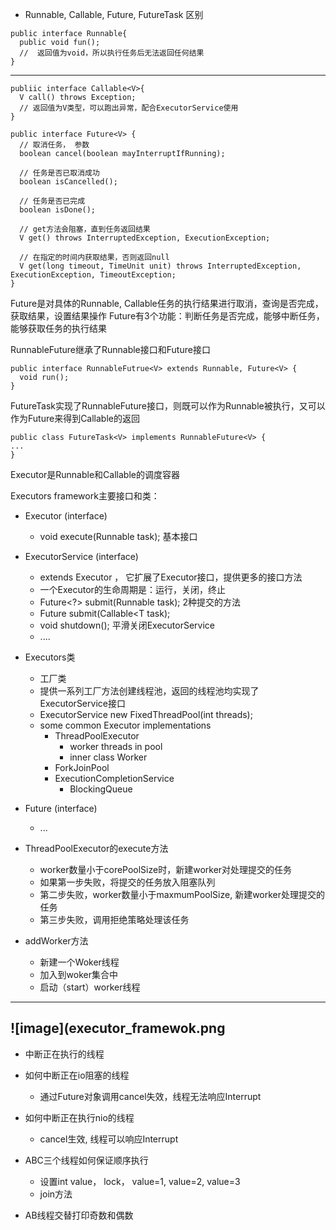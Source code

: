 + Runnable, Callable, Future, FutureTask 区别

```
public interface Runnable{
  public void fun();
  //  返回值为void，所以执行任务后无法返回任何结果
}
```

----

```
publiic interface Callable<V>{
  V call() throws Exception;
  // 返回值为V类型，可以跑出异常，配合ExecutorService使用
}
```

```
public interface Future<V> {
  // 取消任务， 参数
  boolean cancel(boolean mayInterruptIfRunning);

  // 任务是否已取消成功
  boolean isCancelled();

  // 任务是否已完成
  boolean isDone();

  // get方法会阻塞，直到任务返回结果
  V get() throws InterruptedException, ExecutionException;

  // 在指定的时间内获取结果，否则返回null
  V get(long timeout, TimeUnit unit) throws InterruptedException, ExecutionException, TimeoutException;
}
```

Future是对具体的Runnable, Callable任务的执行结果进行取消，查询是否完成，获取结果，设置结果操作
Future有3个功能：判断任务是否完成，能够中断任务，能够获取任务的执行结果

RunnableFuture继承了Runnable接口和Future接口
```
public interface RunnableFutrue<V> extends Runnable, Future<V> {
  void run();
}
```

FutureTask实现了RunnableFuture接口，则既可以作为Runnable被执行，又可以作为Future来得到Callable的返回
```
public class FutureTask<V> implements RunnableFuture<V> {
...
}
```

Executor是Runnable和Callable的调度容器

Executors framework主要接口和类：

+ Executor (interface)
  + void execute(Runnable task); 基本接口
+ ExecutorService  (interface)
    + extends Executor ， 它扩展了Executor接口，提供更多的接口方法
    + 一个Executor的生命周期是：运行，关闭，终止
    + Future<?> submit(Runnable task); 2种提交的方法
    + <T> Future<T> submit(Callable<T task);
    + void shutdown(); 平滑关闭ExecutorService
    + ....
+ Executors类
  + 工厂类
  + 提供一系列工厂方法创建线程池，返回的线程池均实现了ExecutorService接口
  + ExecutorService new FixedThreadPool(int threads);
  + some common Executor implementations
    + ThreadPoolExecutor
      + worker threads in pool
      + inner class Worker
    + ForkJoinPool
    + ExecutionCompletionService
      + BlockingQueue<E>
+ Future<V>  (interface)
  + ...

+ ThreadPoolExecutor的execute方法
  + worker数量小于corePoolSize时，新建worker对处理提交的任务
  + 如果第一步失败，将提交的任务放入阻塞队列
  + 第二步失败，worker数量小于maxmumPoolSize, 新建worker处理提交的任务
  + 第三步失败，调用拒绝策略处理该任务
+ addWorker方法
  + 新建一个Woker线程
  + 加入到woker集合中
  + 启动（start）worker线程

----
![image](executor_framewok.png
----
+ 中断正在执行的线程
+ 如何中断正在io阻塞的线程
  + 通过Future对象调用cancel失效，线程无法响应Interrupt
+ 如何中断正在执行nio的线程
  + cancel生效, 线程可以响应Interrupt

+ ABC三个线程如何保证顺序执行
  + 设置int value， lock， value=1, value=2, value=3
  + join方法
+ AB线程交替打印奇数和偶数
